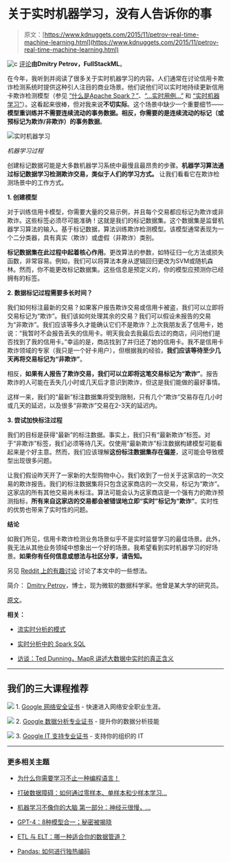 # 关于实时机器学习，没有人告诉你的事

> 原文：[https://www.kdnuggets.com/2015/11/petrov-real-time-machine-learning.html](https://www.kdnuggets.com/2015/11/petrov-real-time-machine-learning.html)

![c](../Images/3d9c022da2d331bb56691a9617b91b90.png) [评论](#comments)**由Dmitry Petrov，FullStackML**。

在今年，我听到并阅读了很多关于实时机器学习的内容。人们通常在讨论信用卡欺诈检测系统时提供这种引人注目的商业场景。他们说他们可以实时地持续更新信用卡欺诈检测模型（参见 [“什么是Apache Spark？”](https://www.youtube.com/watch?v=SxAxAhn-BDU)、[“...实时用例...”](https://www.mapr.com/blog/game-changing-real-time-use-cases-apache-spark-on-hadoop#.VhBoNJNVK1E) 和 [“实时机器学习”](http://www.slideshare.net/VinothKumarKannan/real-time-machine-learning)）。这看起来很棒，但对我来说**不切实际**。这个场景中缺少一个重要细节——**模型重训练并不需要连续流动的事务数据。相反，你需要的是连续流动的标记（或预标记为欺诈/非欺诈）的事务数据**。

![实时机器学习](../Images/44b636132296c26fa69da6058d3daebf.png)

*机器学习过程*

创建标记数据可能是大多数机器学习系统中最慢且最昂贵的步骤。**机器学习算法通过标记数据学习检测欺诈交易，类似于人们的学习方式。** 让我们看看它在欺诈检测场景中的工作方式。

**1\. 创建模型**

对于训练信用卡模型，你需要大量的交易示例，并且每个交易都应标记为欺诈或非欺诈。这些标签必须尽可能准确！这就是我们的标记数据集。这个数据集是监督机器学习算法的输入。基于标记数据，算法训练欺诈检测模型。该模型通常表现为一个二分类器，具有真实（欺诈）或虚假（非欺诈）类别。

**标记数据集在此过程中起着核心作用**。更改算法的参数，如特征归一化方法或损失函数，非常容易。例如，我们可以将算法本身从逻辑回归更改为SVM或随机森林。然而，你不能更改标记数据集。这些信息是预定义的，你的模型应预测你已经拥有的标签。

**2\. 数据标记过程需要多长时间？**

我们如何标注最新的交易？如果客户报告欺诈交易或信用卡被盗，我们可以立即将交易标记为“欺诈”。我们该如何处理其余的交易？我们可以假设未报告的交易为“非欺诈”。我们应该等多久才能确认它们不是欺诈？上次我朋友丢了信用卡，她说：“我暂时不会报告丢失的信用卡。明天我会去我最后去过的商店，问问他们是否找到了我的信用卡。”幸运的是，商店找到了并归还了她的信用卡。我不是信用卡欺诈领域的专家（我只是一个好卡用户），但根据我的经验，**我们应该等待至少几天再将交易标记为“非欺诈”**。

相反，**如果有人报告了欺诈交易，我们可以立即将这笔交易标记为“欺诈”**。报告欺诈的人可能在丢失几小时或几天后才意识到欺诈，但这是我们能做的最好事情。

这样一来，我们的“最新”标注数据集将受到限制，只有几个“欺诈”交易存在几小时或几天的延迟，以及很多“非欺诈”交易在2-3天的延迟内。

**3\. 尝试加快标注过程**

我们的目标是获得“最新”的标注数据。事实上，我们只有“最新欺诈”标签。对于“非欺诈”标签，我们必须等待几天。仅使用“最新欺诈”标注数据构建模型可能看起来是个好主意。然而，我们应该理解**这份标注数据集存在偏差**，这可能会导致模型出现很多问题。

让我们假设昨天开了一家新的大型购物中心，我们收到了一份关于这家店的一次交易的欺诈报告。我们的标注数据集将只包含这家商店的一次交易，标记为“欺诈”。这家店的所有其他交易尚未标注。算法可能会认为这家商店是一个强有力的欺诈预测指标，**所有来自这家店的交易都会被错误地立即“实时”标记为“欺诈”**。实时性的优势也带来了实时性的问题。

**结论**

如我们所见，信用卡欺诈检测业务场景似乎不是实时监督学习的最佳场景。此外，我无法从其他业务领域中想象出一个好的场景。我希望看到实时机器学习的好场景。**如果你有任何信息或想法与社区分享，请告知。**

另见 [Reddit 上的有趣讨论](https://www.reddit.com/r/MachineLearning/comments/3ny2qa/what_no_one_tells_you_about_realtime_machine/) 讨论了本文中的一些想法。

简介： [Dmitry Petrov](https://www.linkedin.com/profile/view?id=AB4AAAB3AbYByL9xPpYxo65dZ-GMy-SFw-wP0Wk&authType=name&authToken=Zi_p&trk=wonton-desktop)，博士，现为微软的数据科学家。他曾是某大学的研究员。

[原文](http://fullstackml.com/2015/10/07/what-no-one-tells-you-about-real-time-machine-learning/)。

**相关：**

+   [流实时分析的模式](/2015/08/patterns-streaming-realtime-analytics.html)

+   [实时分析中的 Spark SQL](/2015/09/spark-sql-real-time-analytics.html)

+   [访谈：Ted Dunning，MapR 讲述大数据中实时的真正含义](/2015/03/interview-ted-dunning-mapr-real-time-big-data.html)

* * *

## 我们的三大课程推荐

![](../Images/0244c01ba9267c002ef39d4907e0b8fb.png) 1\. [Google 网络安全证书](https://www.kdnuggets.com/google-cybersecurity) - 快速进入网络安全职业生涯。

![](../Images/e225c49c3c91745821c8c0368bf04711.png) 2\. [Google 数据分析专业证书](https://www.kdnuggets.com/google-data-analytics) - 提升你的数据分析技能

![](../Images/0244c01ba9267c002ef39d4907e0b8fb.png) 3\. [Google IT 支持专业证书](https://www.kdnuggets.com/google-itsupport) - 支持你的组织的 IT

* * *

### 更多相关主题

+   [为什么你需要学习不止一种编程语言！](https://www.kdnuggets.com/2022/06/need-learn-one-programming-language.html)

+   [打破数据障碍：如何通过零样本、单样本和少样本学习…](https://www.kdnuggets.com/2023/08/breaking-data-barrier-zeroshot-oneshot-fewshot-learning-transforming-machine-learning.html)

+   [机器学习不像你的大脑 第一部分：神经元很慢，…](https://www.kdnuggets.com/2022/04/machine-learning-like-brain-part-one-neurons-slow-slow-slow.html)

+   [GPT-4：8种模型合一；秘密被揭晓](https://www.kdnuggets.com/2023/08/gpt4-8-models-one-secret.html)

+   [ETL 与 ELT：哪一种适合你的数据管道？](https://www.kdnuggets.com/2023/03/etl-elt-one-right-data-pipeline.html)

+   [Pandas: 如何进行独热编码](https://www.kdnuggets.com/2023/07/pandas-onehot-encode-data.html)
